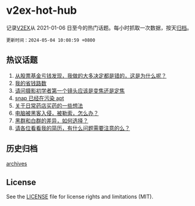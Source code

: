 # v2ex-hot-hub

 记录[V2EX](https://www.v2ex.com/)从 2021-01-06 日至今的热门话题。每小时抓取一次数据，按天[归档](archives)。

`更新时间：2024-05-04 10:08:59 +0800`

## 热议话题

1. [从股票基金亏钱发现，我做的大多决定都是错的，这是为什么呢？](https://www.v2ex.com/t/1037521)
1. [我的省钱路数](https://www.v2ex.com/t/1037499)
1. [请问摄影初学者第一个镜头应该是变焦还是定焦](https://www.v2ex.com/t/1037503)
1. [snap 已经在污染 apt](https://www.v2ex.com/t/1037576)
1. [关于日常药店买药的一些想法](https://www.v2ex.com/t/1037520)
1. [电脑被黑客入侵，被勒索，怎么办？](https://www.v2ex.com/t/1037593)
1. [黑群和白群的差异，如何选择？](https://www.v2ex.com/t/1037507)
1. [请各位看看我的简历，有什么问题需要注意的么？](https://www.v2ex.com/t/1037557)

## 历史归档

[archives](archives)

## License

See the [LICENSE](LICENSE) file for license rights and limitations (MIT).
